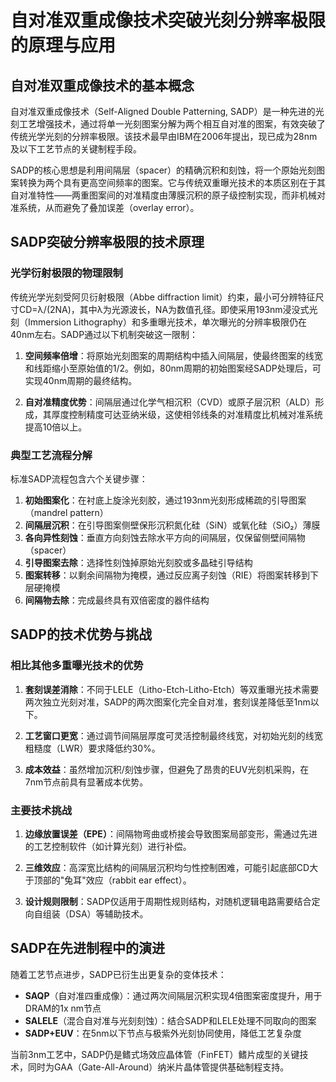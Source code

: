 # 自对准双重成像技术突破光刻分辨率极限的原理与应用

## 自对准双重成像技术的基本概念

自对准双重成像技术（Self-Aligned Double Patterning, SADP）是一种先进的光刻工艺增强技术，通过将单一光刻图案分解为两个相互自对准的图案，有效突破了传统光学光刻的分辨率极限。该技术最早由IBM在2006年提出，现已成为28nm及以下工艺节点的关键制程手段。

SADP的核心思想是利用间隔层（spacer）的精确沉积和刻蚀，将一个原始光刻图案转换为两个具有更高空间频率的图案。它与传统双重曝光技术的本质区别在于其自对准特性——两重图案间的对准精度由薄膜沉积的原子级控制实现，而非机械对准系统，从而避免了叠加误差（overlay error）。

## SADP突破分辨率极限的技术原理

### 光学衍射极限的物理限制

传统光学光刻受阿贝衍射极限（Abbe diffraction limit）约束，最小可分辨特征尺寸CD=λ/(2NA)，其中λ为光源波长，NA为数值孔径。即使采用193nm浸没式光刻（Immersion Lithography）和多重曝光技术，单次曝光的分辨率极限仍在40nm左右。SADP通过以下机制突破这一限制：

1. **空间频率倍增**：将原始光刻图案的周期结构中插入间隔层，使最终图案的线宽和线距缩小至原始值的1/2。例如，80nm周期的初始图案经SADP处理后，可实现40nm周期的最终结构。

2. **自对准精度优势**：间隔层通过化学气相沉积（CVD）或原子层沉积（ALD）形成，其厚度控制精度可达亚纳米级，这使相邻线条的对准精度比机械对准系统提高10倍以上。

### 典型工艺流程分解

标准SADP流程包含六个关键步骤：
1. **初始图案化**：在衬底上旋涂光刻胶，通过193nm光刻形成稀疏的引导图案（mandrel pattern）
2. **间隔层沉积**：在引导图案侧壁保形沉积氮化硅（SiN）或氧化硅（SiO₂）薄膜
3. **各向异性刻蚀**：垂直方向刻蚀去除水平方向的间隔层，仅保留侧壁间隔物（spacer）
4. **引导图案去除**：选择性刻蚀掉原始光刻胶或多晶硅引导结构
5. **图案转移**：以剩余间隔物为掩模，通过反应离子刻蚀（RIE）将图案转移到下层硬掩模
6. **间隔物去除**：完成最终具有双倍密度的器件结构

## SADP的技术优势与挑战

### 相比其他多重曝光技术的优势

1. **套刻误差消除**：不同于LELE（Litho-Etch-Litho-Etch）等双重曝光技术需要两次独立光刻对准，SADP的两次图案化完全自对准，套刻误差降低至1nm以下。

2. **工艺窗口更宽**：通过调节间隔层厚度可灵活控制最终线宽，对初始光刻的线宽粗糙度（LWR）要求降低约30%。

3. **成本效益**：虽然增加沉积/刻蚀步骤，但避免了昂贵的EUV光刻机采购，在7nm节点前具有显著成本优势。

### 主要技术挑战

1. **边缘放置误差（EPE）**：间隔物弯曲或桥接会导致图案局部变形，需通过先进的工艺控制软件（如计算光刻）进行补偿。

2. **三维效应**：高深宽比结构的间隔层沉积均匀性控制困难，可能引起底部CD大于顶部的"兔耳"效应（rabbit ear effect）。

3. **设计规则限制**：SADP仅适用于周期性规则结构，对随机逻辑电路需要结合定向自组装（DSA）等辅助技术。

## SADP在先进制程中的演进

随着工艺节点进步，SADP已衍生出更复杂的变体技术：
- **SAQP**（自对准四重成像）：通过两次间隔层沉积实现4倍图案密度提升，用于DRAM的1x nm节点
- **SALELE**（混合自对准与光刻刻蚀）：结合SADP和LELE处理不同取向的图案
- **SADP+EUV**：在5nm以下节点与极紫外光刻协同使用，降低工艺复杂度

当前3nm工艺中，SADP仍是鳍式场效应晶体管（FinFET）鳍片成型的关键技术，同时为GAA（Gate-All-Around）纳米片晶体管提供基础制程支持。